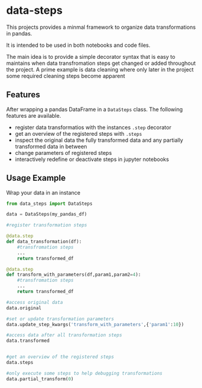 # data-steps

This projects provides a minmal framework to
organize data transformations in pandas.

It is intended to be used in both notebooks
and code files.

The main idea is to provide a simple decorator
syntax that is easy to maintains when data
transfromation steps get changed or added
throughout the project. A prime example
is data cleaning where only later in the project
some required cleaning steps become apparent

## Features

After wrapping a pandas DataFrame in a `DataSteps`
class. The following features are available.

- register data transformatios with the instances `.step`
    decorator
- get an overview of the registered steps with `.steps`
- inspect the original data the fully transformed data
    and any partially transformed data in between
- change parameters of registered steps
- interactively redefine or deactivate steps in jupyter notebooks

## Usage Example

Wrap your data in an instance

```python
from data_steps import DataSteps

data = DataSteps(my_pandas_df)

#register transformation steps

@data.step
def data_transformation(df):
    #transfromation steps
    ...
    return transformed_df

@data.step
def transform_with_parameters(df,param1,param2=4):
    #transfromation steps
    ...
    return transformed_df

#access original data
data.original

#set or update transformation parameters
data.update_step_kwargs('transform_with_parameters',{'param1':10})

#access data after all transformation steps
data.transformed


#get an overview of the registered steps
data.steps

#only execute some steps to help debugging transformations
data.partial_transform(0)
```
